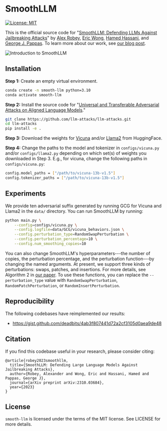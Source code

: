 # SmoothLLM

[![License: MIT](https://img.shields.io/badge/License-MIT-yellow.svg)](https://opensource.org/licenses/MIT)

This is the official source code for "[SmoothLLM: Defending LLMs Against Jailbreaking Attacks](https://arxiv.org/abs/2310.03684)" by [Alex Robey](https://arobey1.github.io/), [Eric Wong](https://riceric22.github.io/), [Hamed Hassani](https://www.seas.upenn.edu/~hassani/), and [George J. Pappas](https://www.georgejpappas.org/).  To learn more about our work, see [our blog post](https://debugml.github.io/smooth-llm/).

<!-- ![Overview of SmoothLLM results.](assets/overview.png) -->
![Introduction to SmoothLLM](assets/introduction.gif)

## Installation

**Step 1:** Create an empty virtual environment.

```bash
conda create -n smooth-llm python=3.10
conda activate smooth-llm
```

**Step 2:** Install the source code for "[Universal and Transferable Adversarial Attacks on Aligned Language Models](https://arxiv.org/abs/2307.15043)."

```bash
git clone https://github.com/llm-attacks/llm-attacks.git
cd llm-attacks
pip install -e .
```

**Step 3:** Download the weights for [Vicuna](https://huggingface.co/lmsys/vicuna-13b-v1.5) and/or [Llama2](https://huggingface.co/meta-llama/Llama-2-7b-chat-hf) from HuggingFace.  

**Step 4:** Change the paths to the model and tokenizer in `configs/vicuna.py` and/or `configs/llama2.py` depending on which set(s) of weights you downloaded in Step 3.  E.g., for vicuna, change the following paths in `configs/vicuna.py`:

```bash
config.model_paths = ["/path/to/vicuna-13b-v1.5"]
config.tokenizer_paths = ["/path/to/vicuna-13b-v1.5"]
```

## Experiments

We provide ten adversarial suffix generated by running GCG for Vicuna and Llama2 in the `data/` directory.  You can run SmoothLLM by running:

```bash
python main.py \
    --config=configs/vicuna.py \
    --config.logfile=data/GCG/vicuna_behaviors.json \
    --config.perturbation_type=RandomSwapPerturbation \
    --config.perturbation_percentage=10 \
    --config.num_smoothing_copies=10
```

You can also change SmoothLLM's hyperparameters---the number of copies, the perturbation percentage, and the perturbation function---by changing the named arguments.  At present, we support three kinds of perturbations: swaps, patches, and insertions.  For more details, see Algorithm 2 in [our paper](https://arxiv.org/abs/2310.03684).  To use these functions, you can replace the `--perturbation_type` value with `RandomSwapPerturbation`, `RandomPatchPerturbation`, or `RandomInsertPerturbation`.

## Reproducibility
The following codebases have reimplemented our results:
* https://gist.github.com/deadbits/4ab3f807441d72a2cf3105d0aea9de48

## Citation
If you find this codebase useful in your research, please consider citing:

```
@article{robey2023smoothllm,
  title={SmoothLLM: Defending Large Language Models Against Jailbreaking Attacks},
  author={Robey, Alexander and Wong, Eric and Hassani, Hamed and Pappas, George J},
  journal={arXiv preprint arXiv:2310.03684},
  year={2023}
}
```

## License
`smooth-llm` is licensed under the terms of the MIT license. See LICENSE for more details.